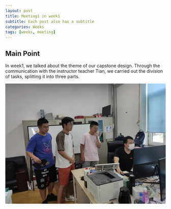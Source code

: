 ```yaml
---
layout: post
title: Meeting1 in week1
subtitle: Each post also has a subtitle
categories: Weeks
tags: [weeks, meeting]
---
```

## Main Point  

In week1, we talked about the theme of our capstone design. Through the communication with the instructor teacher Tian, we carried out the division of tasks, splitting it into three parts.

![banner](/assets/images/banners/第二周见面会.jpg)






  [1]: https://daringfireball.net/projects/markdown/
  [2]: https://www.fileformat.info/info/unicode/char/2163/index.htm
  [3]: https://www.markitdown.net/
  [4]: https://daringfireball.net/projects/markdown/basics
  [5]: https://daringfireball.net/projects/markdown/syntax
